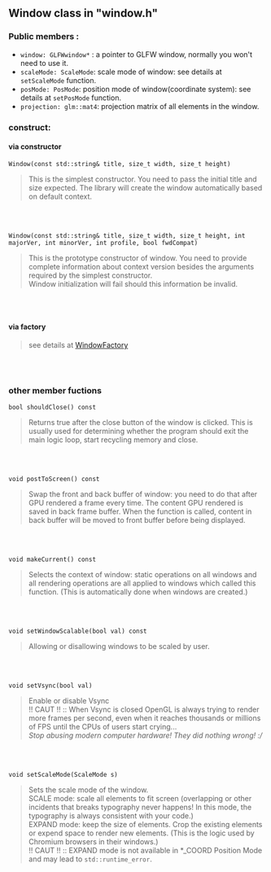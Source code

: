 ## Window class in "window.h"

### Public members :
* `window: GLFWwindow*` :    a pointer to GLFW window, normally you won't need to use it.
* `scaleMode: ScaleMode`:    scale mode of window: see details at `setScaleMode` function.
* `posMode: PosMode`:        position mode of window(coordinate system): see details at `setPosMode` function.
* `projection: glm::mat4`:   projection matrix of all elements in the window.

### construct:
#### via constructor
`Window(const std::string& title, size_t width, size_t height)`
> This is the simplest constructor. You need to pass the initial title and size expected. The library will create the window automatically based on default context.

<br><br>

`Window(const std::string& title, size_t width, size_t height, int majorVer, int minorVer, int profile, bool fwdCompat)`
> This is the prototype constructor of window. You need to provide complete information about context version besides the arguments required by the simplest constructor.<br> Window initialization will fail should this information be invalid.

<br><br>

#### via factory
> see details at [WindowFactory](./WindowFactory.md)

<br><br>

### other member fuctions

`bool shouldClose() const`
> Returns true after the close button of the window is clicked. This is usually used for determining whether the program should exit the main logic loop, start recycling memory and close.

<br><br>

`void postToScreen() const`
> Swap the front and back buffer of window: you need to do that after GPU rendered a frame every time. The content GPU rendered is saved in back frame buffer. When the function is called, content in back buffer will be moved to front buffer before being displayed.

<br><br>

`void makeCurrent() const`
> Selects the context of window: static operations on all windows and all rendering operations are all applied to windows which called this function. (This is automatically done when windows are created.)

<br><br>

`void setWindowScalable(bool val) const`
> Allowing or disallowing windows to be scaled by user.

<br><br>

`void setVsync(bool val)`
> Enable or disable Vsync<br>
> !! CAUT !! :: When Vsync is closed OpenGL is always trying to render more frames per second, even when it reaches thousands or millions of FPS until the CPUs of users start crying... <br>
> *Stop abusing modern computer hardware! They did nothing wrong! :/*

<br><br>

`void setScaleMode(ScaleMode s)`
> Sets the scale mode of the window.<br>
> SCALE mode: scale all elements to fit screen (overlapping or other incidents that breaks typography never happens! In this mode, the typography is always consistent with your code.)<br>
> EXPAND mode: keep the size of elements. Crop the existing elements or expend space to render new elements. (This is the logic used by Chromium browsers in their windows.)<br>
> !! CAUT !! :: EXPAND mode is not available in *_COORD Position Mode and may lead to `std::runtime_error`.
